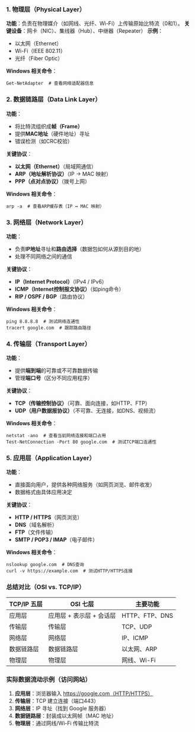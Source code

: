 ### **1. 物理层（Physical Layer）**

**功能**：负责在物理媒介（如网线、光纤、Wi-Fi）上传输原始比特流（0和1）。 **关键设备**：网卡（NIC）、集线器（Hub）、中继器（Repeater） **示例**：

- 以太网（Ethernet）
- Wi-Fi（IEEE 802.11）
- 光纤（Fiber Optic）

**Windows 相关命令**：

```
Get-NetAdapter  # 查看网络适配器信息
```



### **2. 数据链路层（Data Link Layer）**

**功能**：

- 将比特流组织成**帧（Frame）**
- 提供**MAC地址**（硬件地址）寻址
- 错误检测（如CRC校验）

**关键协议**：

- **以太网（Ethernet）**（局域网通信）
- **ARP（地址解析协议）**（IP → MAC 映射）
- **PPP（点对点协议）**（拨号上网）

**Windows 相关命令**：

```
arp -a  # 查看ARP缓存表（IP ↔ MAC 映射）
```



### **3. 网络层（Network Layer）**

**功能**：

- 负责**IP地址**寻址和**路由选择**（数据包如何从源到目的地）
- 处理不同网络之间的通信

**关键协议**：

- **IP（Internet Protocol）**（IPv4 / IPv6）
- **ICMP（Internet控制报文协议）**（如ping命令）
- **RIP / OSPF / BGP**（路由协议）

**Windows 相关命令**：

```
ping 8.8.8.8  # 测试网络连通性
tracert google.com  # 跟踪路由路径
```



### **4. 传输层（Transport Layer）**

**功能**：

- 提供**端到端**的可靠或不可靠数据传输
- 管理**端口号**（区分不同应用程序）

**关键协议**：

- **TCP（传输控制协议）**（可靠、面向连接，如HTTP、FTP）
- **UDP（用户数据报协议）**（不可靠、无连接，如DNS、视频流）

**Windows 相关命令**：

```
netstat -ano  # 查看当前网络连接和端口占用
Test-NetConnection -Port 80 google.com  # 测试TCP端口连通性
```



### **5. 应用层（Application Layer）**

**功能**：

- 直接面向用户，提供各种网络服务（如网页浏览、邮件收发）
- 数据格式由具体应用决定

**关键协议**：

- **HTTP / HTTPS**（网页浏览）
- **DNS**（域名解析）
- **FTP**（文件传输）
- **SMTP / POP3 / IMAP**（电子邮件）

**Windows 相关命令**：

```
nslookup google.com  # DNS查询
curl -v https://example.com  # 测试HTTP/HTTPS连接
```



### **总结对比（OSI vs. TCP/IP）**

| TCP/IP 五层 | OSI 七层                 | 主要功能       |
| ----------- | ------------------------ | -------------- |
| 应用层      | 应用层 + 表示层 + 会话层 | HTTP、FTP、DNS |
| 传输层      | 传输层                   | TCP、UDP       |
| 网络层      | 网络层                   | IP、ICMP       |
| 数据链路层  | 数据链路层               | 以太网、ARP    |
| 物理层      | 物理层                   | 网线、Wi-Fi    |



### **实际数据流动示例（访问网站）**

1. **应用层**：浏览器输入 https://google.com（HTTP/HTTPS）
2. **传输层**：TCP 建立连接（端口443）
3. **网络层**：IP 寻址（找到 Google 服务器）
4. **数据链路层**：封装成以太网帧（MAC 地址）
5. **物理层**：通过网线/Wi-Fi 传输比特流